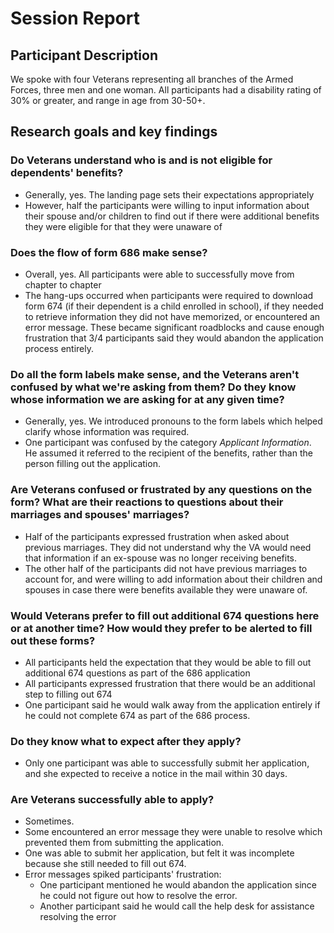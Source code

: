 # Session Report

## Participant Description

We spoke with four Veterans representing all branches of the Armed Forces, three men and one woman. All participants had a disability rating of 30% or greater, and range in age from 30-50+. 

## Research goals and key findings

### Do Veterans understand who is and is not eligible for dependents' benefits?
- Generally, yes. The landing page sets their expectations appropriately
- However, half the participants were willing to input information about their spouse and/or children to find out if there were additional benefits they were eligible for that they were unaware of

### Does the flow of form 686 make sense?
- Overall, yes. All participants were able to successfully move from chapter to chapter
- The hang-ups occurred when participants were required to download form 674 (if their dependent is a child enrolled in school), if they needed to retrieve information they did not have memorized, or encountered an error message. These became significant roadblocks and cause enough frustration that 3/4 participants said they would abandon the application process entirely.

### Do all the form labels make sense, and the Veterans aren't confused by what we're asking from them? Do they know whose information we are asking for at any given time?
- Generally, yes. We introduced pronouns to the form labels which helped clarify whose information was required.
- One participant was confused by the category _Applicant Information_. He assumed it referred to the recipient of the benefits, rather than the person filling out the application.

### Are Veterans confused or frustrated by any questions on the form? What are their reactions to questions about their marriages and spouses' marriages?
- Half of the participants expressed frustration when asked about previous marriages. They did not understand why the VA would need that information if an ex-spouse was no longer receiving benefits.
- The other half of the participants did not have previous marriages to account for, and were willing to add information about their children and spouses in case there were benefits available they were unaware of.

### Would Veterans prefer to fill out additional 674 questions here or at another time? How would they prefer to be alerted to fill out these forms?
- All participants held the expectation that they would be able to fill out additional 674 questions as part of the 686 application
- All participants expressed frustration that there would be an additional step to filling out 674
- One participant said he would walk away from the application entirely if he could not complete 674 as part of the 686 process.

### Do they know what to expect after they apply?
- Only one participant was able to successfully submit her application, and she expected to receive a notice in the mail within 30 days.

### Are Veterans successfully able to apply?
- Sometimes. 
- Some encountered an error message they were unable to resolve which prevented them from submitting the application.
- One was able to submit her application, but felt it was incomplete because she still needed to fill out 674.
- Error messages spiked participants' frustration:
  - One participant mentioned he would abandon the application since he could not figure out how to resolve the error. 
  - Another participant said he would call the help desk for assistance resolving the error
